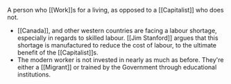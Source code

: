 A person who [[Work]]s for a living, as opposed to a [[Capitalist]] who does not. 
- [[Canada]], and other western countries are facing a labour shortage, especially in regards to skilled labour. [[Jim Stanford]] argues that this shortage is manufactured to reduce the cost of labour, to the ultimate benefit of the [[Capitalist]]s. 
- The modern worker is not invested in nearly as much as before. They're either a [[Migrant]] or trained by the Government through educational institutions. 